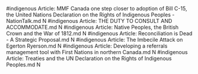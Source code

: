 #indigenous
Article: MMF Canada one step closer to adoption of Bill C-15, the United Nations Declaration on the Rights of Indigenous Peoples - NationTalk.md N
#indigenous
Article: THE DUTY TO CONSULT AND ACCOMMODATE.md N
#indigenous
Article: Native Peoples, the British Crown and the War of 1812.md N
#indigenous
Article: Reconciliation is Dead - A Strategic Proposal.md N
#indigenous
Article: The Imbecile Attack on Egerton Ryerson.md N
#indigenous
Article: Developing a referrals management tool with First Nations in northern Canada.md N
#indigenous
Article: Treaties and the UN Declaration on the Rights of Indigenous Peoples.md N
